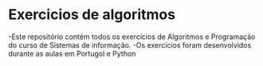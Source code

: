 # Exercicios de algoritmos
-Este repositório contém todos os exercícios de Algoritmos e Programação do curso de Sistemas de informação.
-Os exercícios foram desenvolvidos durante as aulas em Portugol e Python
